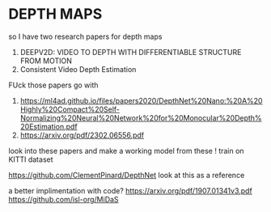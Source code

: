 # DEPTH MAPS

 so I have two research papers for depth maps 
 1. DEEPV2D: VIDEO TO DEPTH WITH DIFFERENTIABLE STRUCTURE FROM MOTION
 2. Consistent Video Depth Estimation

FUck those papers go with 
  1. https://ml4ad.github.io/files/papers2020/DepthNet%20Nano:%20A%20Highly%20Compact%20Self-Normalizing%20Neural%20Network%20for%20Monocular%20Depth%20Estimation.pdf
  2. https://arxiv.org/pdf/2302.06556.pdf

look into these papers and make a working model from these ! train on KITTI dataset 

https://github.com/ClementPinard/DepthNet
look at this as a reference 

a better implimentation with code? 
https://arxiv.org/pdf/1907.01341v3.pdf
https://github.com/isl-org/MiDaS


